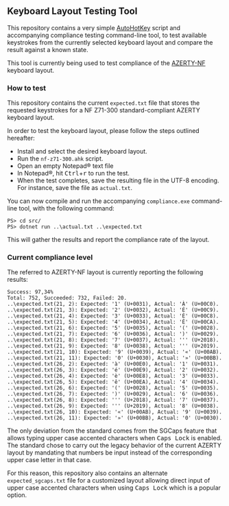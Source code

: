 ## Keyboard Layout Testing Tool

This repository contains a very simple [AutoHotKey](https://www.autohotkey.com/) script and accompanying compliance testing command-line tool, to test available keystrokes from the currently selected keyboard layout and compare the result against a known state.

This tool is currently being used to test compliance of the [AZERTY-NF](https://springcomp.github.io/optimized-azerty-win/) keyboard layout.

### How to test

This repository contains the current `expected.txt` file that stores the requested keystrokes for a NF Z71-300 standard-compliant AZERTY keyboard layout.

In order to test the keyboard layout, please follow the steps outlined hereafter:

- Install and select the desired keyboard layout.
- Run the `nf-z71-300.ahk` script.
- Open an empty Notepad® text file
- In Notepad®, hit <kbd>Ctrl</kbd>+<kbd>r</kbd> to run the test.
- When the test completes, save the resulting file in the UTF-8 encoding. For instance, save the file as `actual.txt`.

You can now compile and run the accompanying `compliance.exe` command-line tool, with the following command:

    PS> cd src/
    PS> dotnet run ..\actual.txt ..\expected.txt

This will gather the results and report the compliance rate of the layout.

<a name="compliance"></a>
### Current compliance level

The referred to AZERTY-NF layout is currently reporting the following results:

    Success: 97,34%
    Total: 752, Succeeded: 732, Failed: 20.
    ..\expected.txt(21, 2): Expected: '1' (U+0031), Actual: 'À' (U+00C0).
    ..\expected.txt(21, 3): Expected: '2' (U+0032), Actual: 'É' (U+00C9).
    ..\expected.txt(21, 4): Expected: '3' (U+0033), Actual: 'È' (U+00C8).
    ..\expected.txt(21, 5): Expected: '4' (U+0034), Actual: 'Ê' (U+00CA).
    ..\expected.txt(21, 6): Expected: '5' (U+0035), Actual: '(' (U+0028).
    ..\expected.txt(21, 7): Expected: '6' (U+0036), Actual: ')' (U+0029).
    ..\expected.txt(21, 8): Expected: '7' (U+0037), Actual: ''' (U+2018).
    ..\expected.txt(21, 9): Expected: '8' (U+0038), Actual: ''' (U+2019).
    ..\expected.txt(21, 10): Expected: '9' (U+0039), Actual: '«' (U+00AB).
    ..\expected.txt(21, 11): Expected: '0' (U+0030), Actual: '»' (U+00BB).
    ..\expected.txt(26, 2): Expected: 'à' (U+00E0), Actual: '1' (U+0031).
    ..\expected.txt(26, 3): Expected: 'é' (U+00E9), Actual: '2' (U+0032).
    ..\expected.txt(26, 4): Expected: 'è' (U+00E8), Actual: '3' (U+0033).
    ..\expected.txt(26, 5): Expected: 'ê' (U+00EA), Actual: '4' (U+0034).
    ..\expected.txt(26, 6): Expected: '(' (U+0028), Actual: '5' (U+0035).
    ..\expected.txt(26, 7): Expected: ')' (U+0029), Actual: '6' (U+0036).
    ..\expected.txt(26, 8): Expected: ''' (U+2018), Actual: '7' (U+0037).
    ..\expected.txt(26, 9): Expected: ''' (U+2019), Actual: '8' (U+0038).
    ..\expected.txt(26, 10): Expected: '«' (U+00AB), Actual: '9' (U+0039).
    ..\expected.txt(26, 11): Expected: '»' (U+00BB), Actual: '0' (U+0030).

The only deviation from the standard comes from the SGCaps feature that allows typing upper case accented characters
when <kbd>Caps Lock</kbd> is enabled. The standard chose to carry out the legacy behavior of the current AZERTY layout
by mandating that numbers be input instead of the corresponding upper case letter in that case.

For this reason, this repository also contains an alternate `expected_sgcaps.txt` file for a customized layout allowing direct input of upper case accented characters when using <kbd>Caps Lock</kbd> which is a popular option.
